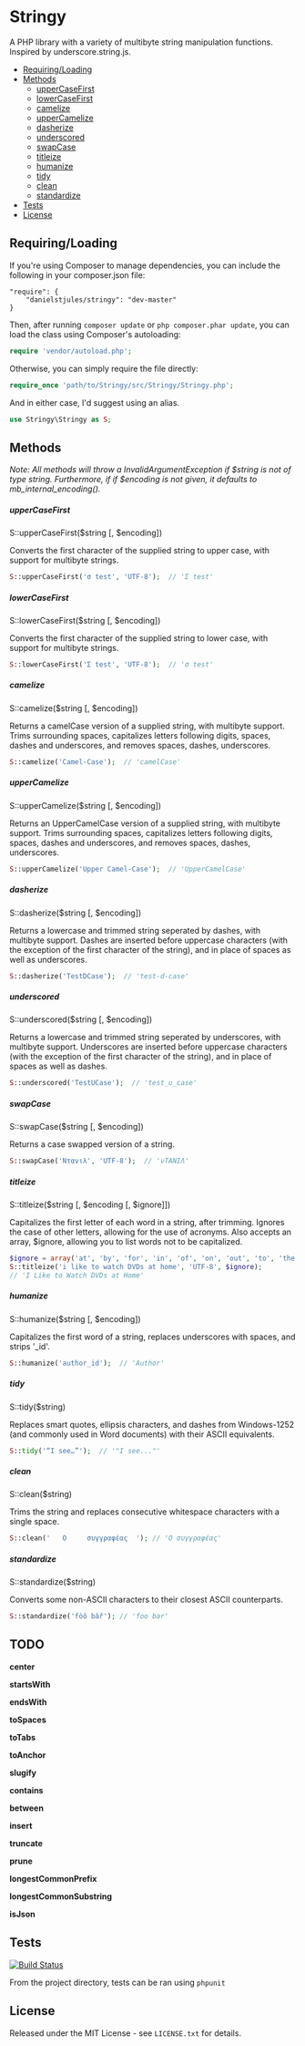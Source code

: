 # Stringy

A PHP library with a variety of multibyte string manipulation functions. Inspired by underscore.string.js.

* [Requiring/Loading](#requiringloading)
* [Methods](#methods)
    * [upperCaseFirst](#uppercasefirst)
    * [lowerCaseFirst](#lowercasefirst)
    * [camelize](#camelize)
    * [upperCamelize](#uppercamelize)
    * [dasherize](#dasherize)
    * [underscored](#underscored)
    * [swapCase](#swapcase)
    * [titleize](#titleize)
    * [humanize](#humanize)
    * [tidy](#tidy)
    * [clean](#clean)
    * [standardize](#standardize)
* [Tests](#tests)
* [License](#license)

## Requiring/Loading

If you're using Composer to manage dependencies, you can include the following in your composer.json file:

    "require": {
        "danielstjules/stringy": "dev-master"
    }

Then, after running `composer update` or `php composer.phar update`, you can load the class using Composer's autoloading:

```php
require 'vendor/autoload.php';
```

Otherwise, you can simply require the file directly:

```php
require_once 'path/to/Stringy/src/Stringy/Stringy.php';
```

And in either case, I'd suggest using an alias.

```php
use Stringy\Stringy as S;
```

## Methods

*Note: All methods will throw a InvalidArgumentException if $string is not of type
string. Furthermore, if if $encoding is not given, it defaults to
mb_internal_encoding().*

##### upperCaseFirst

S::upperCaseFirst($string [, $encoding])

Converts the first character of the supplied string to upper case, with
support for multibyte strings.

```php
S::upperCaseFirst('σ test', 'UTF-8');  // 'Σ test'
```

##### lowerCaseFirst

S::lowerCaseFirst($string [, $encoding])

Converts the first character of the supplied string to lower case, with
support for multibyte strings.

```php
S::lowerCaseFirst('Σ test', 'UTF-8');  // 'σ test'
```

##### camelize

S::camelize($string [, $encoding])

Returns a camelCase version of a supplied string, with multibyte support.
Trims surrounding spaces, capitalizes letters following digits, spaces,
dashes and underscores, and removes spaces, dashes, underscores.

```php
S::camelize('Camel-Case');  // 'camelCase'
```

##### upperCamelize

S::upperCamelize($string [, $encoding])

Returns an UpperCamelCase version of a supplied string, with multibyte
support. Trims surrounding spaces, capitalizes letters following digits,
spaces, dashes and underscores, and removes spaces, dashes, underscores.

```php
S::upperCamelize('Upper Camel-Case');  // 'UpperCamelCase'
```

##### dasherize

S::dasherize($string [, $encoding])

Returns a lowercase and trimmed string seperated by dashes, with
multibyte support. Dashes are inserted before uppercase characters
(with the exception of the first character of the string), and in place
of spaces as well as underscores.

```php
S::dasherize('TestDCase');  // 'test-d-case'
```

##### underscored

S::underscored($string [, $encoding])

Returns a lowercase and trimmed string seperated by underscores, with
multibyte support. Underscores are inserted before uppercase characters
(with the exception of the first character of the string), and in place
of spaces as well as dashes.

```php
S::underscored('TestUCase');  // 'test_u_case'
```

##### swapCase

S::swapCase($string [, $encoding])

Returns a case swapped version of a string.

```php
S::swapCase('Ντανιλ', 'UTF-8');  // 'νΤΑΝΙΛ'
```

##### titleize

S::titleize($string [, $encoding [, $ignore]])

Capitalizes the first letter of each word in a string, after trimming.
Ignores the case of other letters, allowing for the use of acronyms.
Also accepts an array, $ignore, allowing you to list words not to be
capitalized.

```php
$ignore = array('at', 'by', 'for', 'in', 'of', 'on', 'out', 'to', 'the');
S::titleize('i like to watch DVDs at home', 'UTF-8', $ignore);
// 'I Like to Watch DVDs at Home'
```

##### humanize

S::humanize($string [, $encoding])

Capitalizes the first word of a string, replaces underscores with spaces,
and strips '_id'.

```php
S::humanize('author_id');  // 'Author'
```

##### tidy

S::tidy($string)

Replaces smart quotes, ellipsis characters, and dashes from Windows-1252
(and commonly used in Word documents) with their ASCII equivalents.

```php
S::tidy('“I see…”');  // '"I see..."'
```

##### clean

S::clean($string)

Trims the string and replaces consecutive whitespace characters with a
single space.

```php
S::clean('   Ο     συγγραφέας  '); // 'Ο συγγραφέας'
```

##### standardize

S::standardize($string)

Converts some non-ASCII characters to their closest ASCII counterparts.

```php
S::standardize('fòô bàř'); // 'foo bar'
```

## TODO

**center**

**startsWith**

**endsWith**

**toSpaces**

**toTabs**

**toAnchor**

**slugify**

**contains**

**between**

**insert**

**truncate**

**prune**

**longestCommonPrefix**

**longestCommonSubstring**

**isJson**

## Tests

[![Build Status](https://travis-ci.org/danielstjules/Stringy.png)](https://travis-ci.org/danielstjules/Stringy)

From the project directory, tests can be ran using `phpunit`

## License

Released under the MIT License - see `LICENSE.txt` for details.
